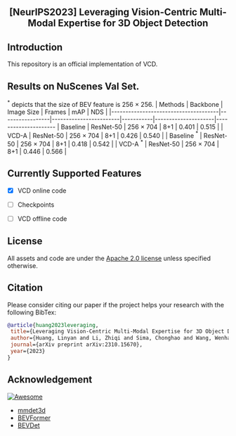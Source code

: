 <div align="center">
<h2>[NeurIPS2023] Leveraging Vision-Centric Multi-Modal Expertise for 3D Object Detection</h2>
</div>

## Introduction

This repository is an official implementation of VCD.


## Results on NuScenes Val Set.

$^*$ depicts that the size of BEV feature is 256 $\times$ 256.
| Methods     | Backbone        | Image Size     | Frames    | mAP    | NDS  |
|--------------------------------------|-----------------|------------------------|-----------|---------------------|---------------------
| Baseline | ResNet-50    | 256 $\times$ 704       | 8+1       | 0.401               | 0.515               | 
| VCD-A    | ResNet-50    | 256 $\times$ 704       | 8+1       | 0.426               | 0.540               | 
| Baseline $^*$ | ResNet-50    | 256 $\times$ 704       | 8+1       | 0.418               | 0.542               | 
| VCD-A $^*$   | ResNet-50    | 256 $\times$ 704       | 8+1       | 0.446               | 0.566               |




## Currently Supported Features

- [x] VCD online code
- [ ] Checkpoints
- [ ] VCD offline code




## License

All assets and code are under the [Apache 2.0 license](https://github.com/increase24/FocalDistiller/blob/master/LICENSE) unless specified otherwise.

## Citation

Please consider citing our paper if the project helps your research with the following BibTex:

 ```bibtex
@article{huang2023leveraging,
  title={Leveraging Vision-Centric Multi-Modal Expertise for 3D Object Detection},
  author={Huang, Linyan and Li, Zhiqi and Sima, Chonghao and Wang, Wenhai and Wang, Jingdong and Qiao, Yu and Li, Hongyang},
  journal={arXiv preprint arXiv:2310.15670},
  year={2023}
}
``` 
## Acknowledgement

[![Awesome](https://awesome.re/badge.svg)](https://awesome.re)

- [mmdet3d](https://github.com/open-mmlab/mmdetection3d)
- [BEVFormer](https://github.com/fundamentalvision/BEVFormer)
- [BEVDet](https://github.com/HuangJunJie2017/BEVDet)